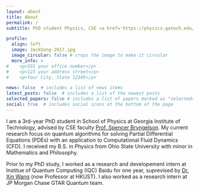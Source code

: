 ```yaml
---
layout: about
title: About
permalink: /
subtitle: PhD student Physics, CSE <a href='https://physics.gatech.edu/user/zhixin-song'> @Georgia Tech</a> | Previously <a href='https://www.jpmorgan.com/technology/applied-research'> @JPMC</a>, <a href='https://qml.baidu.com/'> @Baidu</a>  

profile:
  align: left
  image: JackSong-2017.jpg
  image_circular: false # crops the image to make it circular
  more_info: >
#    <p>555 your office number</p>
#    <p>123 your address street</p>
#    <p>Your City, State 12345</p>

news: false  # includes a list of news items
latest_posts: false  # includes a list of the newest posts
selected_papers: false # includes a list of papers marked as "selected={true}"
social: true  # includes social icons at the bottom of the page
---
```



I am a 3rd-year PhD student in School of Physics at Georgia Institute of Technology, advised by CSE faculty [Prof. Spencer Bryngelson](https://comp-physics.group/). My current research focus on quantum algorithms for solving Partial Differential Equations (PDEs) with an application to Computational Fluid Dynamics (CFD). I received my B.S. in Physics from Ohio State University with minor in Mathematics and Philosophy.

Prior to my PhD study, I worked as a research and developement intern at Institue of Quantum Computing (IQC) Baidu for one year, suprevised by [Dr. Xin Wang](https://www.xinwang.info/) (now Professor at HKUST). I also worked as a research intern at JP Morgan Chase GTAR Quantum team.